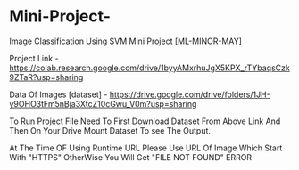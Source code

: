 # Mini-Project-
Image Classification Using SVM Mini Project [ML-MINOR-MAY]


Project Link - https://colab.research.google.com/drive/1byyAMxrhuJgX5KPX_rTYbaqsCzk9ZTaR?usp=sharing

Data Of Images [dataset] -  https://drive.google.com/drive/folders/1JH-y9OHO3tFm5nBja3XtcZ10cGwu_V0m?usp=sharing

To Run Project File Need To First Download Dataset From Above Link And Then On Your Drive Mount Dataset To see The Output.

At The Time OF Using Runtime URL Please Use URL Of Image Which Start With "HTTPS" OtherWise You Will Get "FILE NOT FOUND" ERROR



